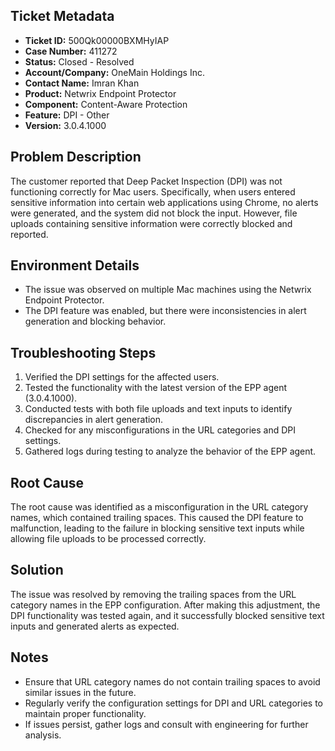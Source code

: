 ## Ticket Metadata
- **Ticket ID:** 500Qk00000BXMHyIAP
- **Case Number:** 411272
- **Status:** Closed - Resolved
- **Account/Company:** OneMain Holdings Inc.
- **Contact Name:** Imran Khan
- **Product:** Netwrix Endpoint Protector
- **Component:** Content-Aware Protection
- **Feature:** DPI - Other
- **Version:** 3.0.4.1000

## Problem Description
The customer reported that Deep Packet Inspection (DPI) was not functioning correctly for Mac users. Specifically, when users entered sensitive information into certain web applications using Chrome, no alerts were generated, and the system did not block the input. However, file uploads containing sensitive information were correctly blocked and reported.

## Environment Details
- The issue was observed on multiple Mac machines using the Netwrix Endpoint Protector.
- The DPI feature was enabled, but there were inconsistencies in alert generation and blocking behavior.

## Troubleshooting Steps
1. Verified the DPI settings for the affected users.
2. Tested the functionality with the latest version of the EPP agent (3.0.4.1000).
3. Conducted tests with both file uploads and text inputs to identify discrepancies in alert generation.
4. Checked for any misconfigurations in the URL categories and DPI settings.
5. Gathered logs during testing to analyze the behavior of the EPP agent.

## Root Cause
The root cause was identified as a misconfiguration in the URL category names, which contained trailing spaces. This caused the DPI feature to malfunction, leading to the failure in blocking sensitive text inputs while allowing file uploads to be processed correctly.

## Solution
The issue was resolved by removing the trailing spaces from the URL category names in the EPP configuration. After making this adjustment, the DPI functionality was tested again, and it successfully blocked sensitive text inputs and generated alerts as expected.

## Notes
- Ensure that URL category names do not contain trailing spaces to avoid similar issues in the future.
- Regularly verify the configuration settings for DPI and URL categories to maintain proper functionality.
- If issues persist, gather logs and consult with engineering for further analysis.